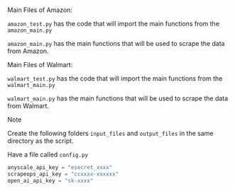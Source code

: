 #   

Main Files of Amazon:

`amazon_test.py` has the code that will import the main functions from the `amazon_main.py`

`amazon_main.py` has the main functions that will be used to scrape the data from Amazon.

Main Files of Walmart:

`walmart_test.py` has the code that will import the main functions from the `walmart_main.py`

`walmart_main.py` has the main functions that will be used to scrape the data from Walmart.

Note

Create the following folders `input_files` and `output_files` in the same directory as the script.

Have a file called `config.py`

```py
anyscale_api_key = "esecret_xxxx"
scrapeops_api_key = "ccxxxx-xxxxxx"
open_ai_api_key = "sk-xxxx"
```

